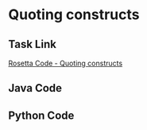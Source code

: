 # Quoting constructs

## Task Link
[Rosetta Code - Quoting constructs](https://rosettacode.org/wiki/Quoting_constructs)

## Java Code
## Python Code
